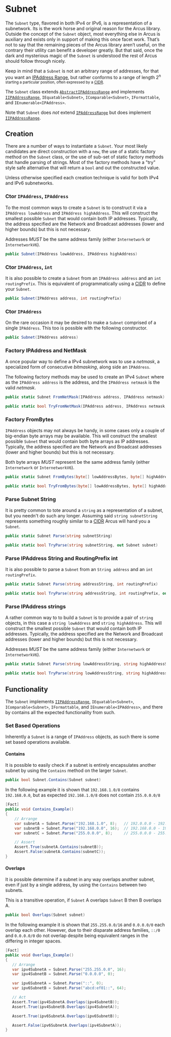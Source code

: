 # Subnet

The `Subnet` type, flavored in both IPv4 or IPv6, is a representation of a subnetwork. Its is the work horse and original reason for the Arcus library. Outside the concept of the `Subnet` object, most everything else in Arcus is auxiliary and exists only in support of making this once facet work. That’s not to say that the remaining pieces of the Arcus library aren’t useful, on the contrary their utility can benefit a developer greatly. But that said, once the dark and mysterious magic of the `Subnet` is understood the rest of Arcus should follow through nicely.

Keep in mind that a `Subnet` is not an arbitrary range of addresses, for that you want an [IPAddress Range](IPAddress-Range), but rather conforms to a range of length 2<sup>n</sub> starting a particular position, often expressed by a [CIDR](https://en.wikipedia.org/wiki/Classless_Inter-Domain_Routing).

The `Subnet` class extends [`AbstractIPAddressRange`](IIPAddressRange#AbstractIPAddressRange) and implements [`IIPAddressRange`](IIPAddressRange), `IEquatable<Subnet>`, `IComparable<Subnet>`, `IFormattable`, and `IEnumerable<IPAddress>`.

Note that `Subnet` does _not_ extend [`IPAddressRange`](IPAddressRange) but does implement [`IIPAddressRange`](IIPAddressRange).

## Creation

There are a number of ways to instantiate a `Subnet`. Your most likely candidates are direct construction with a `new`, the use of a static factory method on the `Subnet` class, or the use of sub-set of static factory methods that handle parsing of strings. Most of the factory methods have a "try" style safe alternative that will return a `bool` and out the constructed value.

Unless otherwise specified each creation technique is valid for both IPv4 and IPv6 subnetworks.

### Ctor `IPAddress`, `IPAddress`

To the most common ways to create a `Subnet` is to construct it via a `IPAddress lowAddress` and `IPAddress highAddress`. This will construct the smallest possible `Subnet` that would contain both IP addresses. Typically, the address specified are the Network and Broadcast addresses (lower and higher bounds) but this is not necessary.

Addresses _MUST_ be the same address family (either `Internetwork` or `InternetworkV6`).

```c#
public Subnet(IPAddress lowAddress, IPAddress highAddress)
```

### Ctor `IPAddress`, `int`

It is also possible to create a `Subnet` from an `IPAddress address` and an `int routingPrefix`. This is equivalent of programmatically using a [CIDR](https://en.wikipedia.org/wiki/Classless_Inter-Domain_Routing) to define your `Subnet`.

```c#
public Subnet(IPAddress address, int routingPrefix)
```

### Ctor `IPAddress`

On the rare occasion it may be desired to make a `Subnet` comprised of a single `IPAddress`. This too is possible with the following constructor.

```c#
public Subnet(IPAddress address)
```

### Factory IPAddress and NetMask

A once popular way to define a IPv4 subnetwork was to use a _netmask_, a specialized form of consecutive _bitmasking_, along side an `IPAddress`.

The following factory methods may be used to create an IPv4 `Subnet` where as the `IPAddress address` is the address, and the `IPAddress netmask` is the valid _netmask_.

```c#
public static Subnet FromNetMask(IPAddress address, IPAddress netmask)
```

```c#
public static bool TryFromNetMask(IPAddress address, IPAddress netmask, out Subnet subnet)
```

### Factory FromBytes

`IPAddress` objects may not always be handy, in some cases only a couple of big-endian byte arrays may be available. This will construct the smallest possible `Subnet` that would contain both byte arrays as IP addresses. Typically, the address specified are the Network and Broadcast addresses (lower and higher bounds) but this is not necessary.

Both byte arrays _MUST_ represent be the same address family (either `Internetwork` or `InternetworkV6`).

```c#
public static Subnet FromBytes(byte[] lowAddressBytes, byte[] highAddressBytes)
```

```c#
public static bool TryFromBytes(byte[] lowAddressBytes, byte[] highAddressBytes, out Subnet subnet)
```

### Parse Subnet String

It is pretty common to tote around a `string` as a representation of a subnet, but you needn't do such any longer. Assuming said `string subnetString` represents something roughly similar to a [CIDR](https://en.wikipedia.org/wiki/Classless_Inter-Domain_Routing) Arcus will hand you a `Subnet`.

```c#
public static Subnet Parse(string subnetString)
```

```c#
public static bool TryParse(string subnetString, out Subnet subnet)
```

### Parse IPAddress String and RoutingPrefix int

It is also possible to parse a `Subnet` from an `String address` and an `int routingPrefix`.

```c#
public static Subnet Parse(string addressString, int routingPrefix)
```

```c#
public static bool TryParse(string addressString, int routingPrefix, out Subnet subnet)
```

### Parse IPAddress strings

A rather common way to to build a `Subnet` is to provide a pair of `string` objects, in this case a `string lowAddress` and `string highAddress`. This will construct the smallest possible `Subnet` that would contain both IP addresses. Typically, the address specified are the Network and Broadcast addresses (lower and higher bounds) but this is not necessary.

Addresses _MUST_ be the same address family (either `Internetwork` or `InternetworkV6`).

```c#
public static Subnet Parse(string lowAddressString, string highAddressString)
```

```c#
public static bool TryParse(string lowAddressString, string highAddressString, out Subnet subnet)
```

## Functionality

The `Subnet` implements [`IIPAddressRange`](IIPAddressRange), `IEquatable<Subnet>`, `IComparable<Subnet>`, `IFormattable`, and `IEnumerable<IPAddress>`, and there by contains all the expected functionality from such.

### Set Based Operations

Inherently a `Subnet` is a range of `IPAddress` objects, as such there is some set based operations available.

#### Contains

It is possible to easily check if a subnet is entirely encapsulates another subnet by using the `Contains` method on the larger `Subnet`.

```c#
public bool Subnet.Contains(Subnet subnet)
```

In the following example it is shown that `192.168.1.0/8` contains `192.168.0.0`, but as expected `192.168.1.0/8` does not contain `255.0.0.0/8`

```c#
[Fact]
public void Contains_Example()
{
    // Arrange
    var subnetA = Subnet.Parse("192.168.1.0", 8);   // 192.0.0.0 - 192.255.255.255
    var subnetB = Subnet.Parse("192.168.0.0", 16);  // 192.168.0.0 - 192.168.255.255
    var subnetC = Subnet.Parse("255.0.0.0", 8);     // 255.0.0.0 - 255.255.255.255

    // Assert
    Assert.True(subnetA.Contains(subnetB));
    Assert.False(subnetA.Contains(subnetC));
}
```

#### Overlaps

It is possible determine if a subnet in any way overlaps another subnet, even if just by a single address, by using the `Contains` between two subnets.

This is a transitive operation, if `Subnet` A overlaps `Subnet` B then B overlaps A.

```c#
public bool Overlaps(Subnet subnet)
```

In the following example it is shown that `255.255.0.0/16` and `0.0.0.0/0` each overlap each other. However, due to their disparate address families, `::/0` and `0.0.0.0/0` do not overlap despite being equivalent ranges in the differing in integer spaces.

```c#
[Fact]
public void Overlaps_Example()
{
   // Arrange
   var ipv4SubnetA = Subnet.Parse("255.255.0.0", 16);
   var ipv4SubnetB = Subnet.Parse("0.0.0.0", 0);

   var ipv6SubnetA = Subnet.Parse("::", 0);
   var ipv6SubnetB = Subnet.Parse("abcd:ef01::", 64);

   // Act
   Assert.True(ipv4SubnetA.Overlaps(ipv4SubnetB));
   Assert.True(ipv4SubnetB.Overlaps(ipv4SubnetA));

   Assert.True(ipv6SubnetA.Overlaps(ipv6SubnetB));

   Assert.False(ipv6SubnetA.Overlaps(ipv4SubnetA));
}
```
